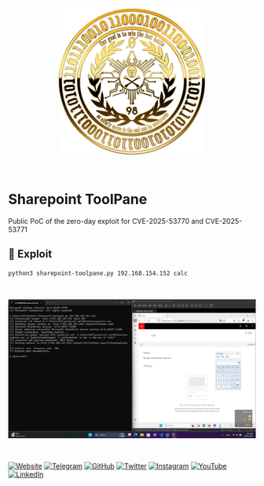 <div align=center markdown="1">

![Unk9-Logo](https://raw.githubusercontent.com/unk9vvn/unk9vvn.github.io/main/logo.png)

</div>
<br>
</div>

# Sharepoint ToolPane
Public PoC of the zero-day exploit for CVE-2025-53770 and CVE-2025-53771


## 🚀 Exploit
```sh
python3 sharepoint-toolpane.py 192.168.154.152 calc
```
<br>

![Exploit-PoC](https://raw.githubusercontent.com/unk9vvn/sharepoint-toolpane/refs/heads/main/poc.png)

<br>

[![Website](https://img.shields.io/badge/Website-000000?style=flat&logo=google-chrome&logoColor=white)](https://unk9vvn.com)
[![Telegram](https://img.shields.io/badge/Telegram-2CA5E0?style=flat&logo=telegram&logoColor=white)](https://t.me/unk9vvn)
[![GitHub](https://img.shields.io/badge/GitHub-181717?style=flat&logo=github&logoColor=white)](https://github.com/unk9vvn)
[![Twitter](https://img.shields.io/badge/Twitter-1DA1F2?style=flat&logo=twitter&logoColor=white)](https://twitter.com/unk9vvn)
[![Instagram](https://img.shields.io/badge/Instagram-E4405F?style=flat&logo=instagram&logoColor=white)](https://instagram.com/unk9vvnx)
[![YouTube](https://img.shields.io/badge/YouTube-FF0000?style=flat&logo=youtube&logoColor=white)](https://youtube.com/c/unk9vvnx)
[![LinkedIn](https://img.shields.io/badge/LinkedIn-0A66C2?style=flat&logo=linkedin&logoColor=white)](https://linkedin.com/company/unk9vvn)
